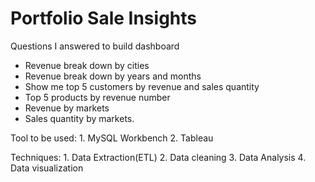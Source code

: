 # Portfolio Sale Insights
Questions I answered to build dashboard
- Revenue break down by cities
- Revenue break down by years and months
- Show me top 5 customers by revenue and sales quantity
- Top 5 products by revenue number
- Revenue by markets
- Sales quantity by markets.

Tool to be used: 1. MySQL Workbench   2. Tableau

Techniques: 1. Data Extraction(ETL)   2. Data cleaning   3. Data Analysis   4. Data visualization

